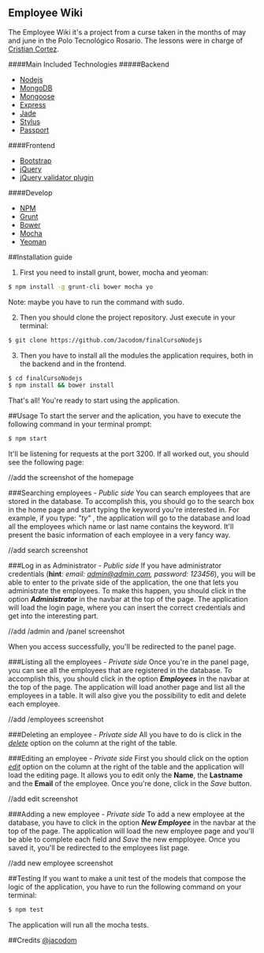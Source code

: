 Employee Wiki
-------------
The Employee Wiki it's a project from a curse taken in the months of may and june in the Polo Tecnológico Rosario. The lessons were in charge of [Cristian Cortez](https://github.com/cortezcristian).

####Main Included Technologies
#####Backend
- [Nodejs](https://nodejs.org/)
- [MongoDB](https://www.mongodb.org/)
- [Mongoose](http://mongoosejs.com/)
- [Express](http://expressjs.com/es/)
- [Jade](http://jade-lang.com/)
- [Stylus](https://learnboost.github.io/stylus/)
- [Passport](http://passportjs.org/)

####Frontend
- [Bootstrap](http://getbootstrap.com/)
- [jQuery](https://jquery.com/)
- [jQuery validator plugin](http://jqueryvalidation.org/)

####Develop
- [NPM](https://www.npmjs.com/)
- [Grunt](http://gruntjs.com/)
- [Bower](http://bower.io/)
- [Mocha](http://mochajs.org/)
- [Yeoman](http://yeoman.io/)

##Installation guide

1. First you need to install grunt, bower, mocha and yeoman:
```bash
$ npm install -g grunt-cli bower mocha yo
```
Note: maybe you have to run the command with sudo.

2. Then you should clone the project repository. Just execute in your terminal:
```bash
$ git clone https://github.com/Jacodom/finalCursoNodejs
``` 

3. Then you have to install all the modules the application requires, both in the backend and in the frontend.
```bash
$ cd finalCursoNodejs
$ npm install && bower install
```

That's all! You're ready to start using the application.

##Usage
To start the server and the aplication, you have to execute the following command in your terminal prompt:

```bash
$ npm start
```

It'll be listening for requests at the port 3200. If all worked out, you should see the following page:

//add the screenshot of the homepage

###Searching employees - *Public side*
You can search employees that are stored in the database. To accomplish this, you should go to the search box in the home page and start typing the keyword you're interested in. For example, if you type: *"ty"* , the application will go to the database and load all the employees which name or last name contains the keyword. It'll present the basic information of each employee in a very fancy way.

//add search screenshot

###Log in as Administrator - *Public side*
If you have administrator credentials (**hint**: *email: admin@admin.com, password: 123456*), you will be able to enter to the private side of the application, the one that lets you administrate the employees. To make this happen, you should click in the option **_Administrator_** in the navbar at the top of the page. The application will load the login page, where you can insert the correct credentials and get into the interesting part.

//add /admin and /panel screenshot 

When you access successfully, you'll be redirected to the panel page.

###Listing all the employees - *Private side*
Once you're in the panel page, you can see all the employees that are registered in the database. To accomplish this, you should click in the option **_Employees_** in the navbar at the top of the page. The application will load another page and list all the employees in a table. It will also give you the possibility to edit and delete each employee.

//add /employees screenshot

###Deleting an employee - *Private side*
All you have to do is click in the *[delete]()* option on the column at the right of the table.

###Editing an employee - *Private side*
First you should click on the option *[edit]()* option on the column at the right of the table and the application will load the editing page. It allows you to edit only the **Name**, the **Lastname** and the **Email** of the employee. Once you're done, click in the *Save* button. 

//add edit screenshot

###Adding a new employee - *Private side*
To add a new employee at the database, you have to click in the option **_New Employee_** in the navbar at the top of the page. The application will load the new employee page and you'll be able to complete each field and *Save* the new empployee. Once you saved it, you'll  be redirected to the employees list page.

//add new employee screenshot

##Testing
If you want to make a unit test of the models that compose the logic of the application, you have to run the following command on your terminal:

```bash
$ npm test
```

The application will run all the mocha tests.

##Credits
[@jacodom](https://twitter.com/jacodom)